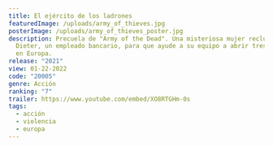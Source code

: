 ```yaml
---
title: El ejército de los ladrones
featuredImage: /uploads/army_of_thieves.jpg
posterImage: /uploads/army_of_thieves_poster.jpg
description: Precuela de "Army of the Dead". Una misteriosa mujer recluta a
  Dieter, un empleado bancario, para que ayude a su equipo a abrir tres bóvedas
  en Europa.
release: "2021"
view: 01-22-2022
code: "20005"
genre: Acción
ranking: "7"
trailer: https://www.youtube.com/embed/XO8RTGHm-0s
tags:
  - acción
  - violencia
  - europa
---
```

